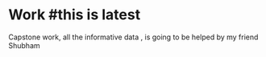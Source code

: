 # Work #this is latest
Capstone work, all  the informative data , is going to be helped by my friend Shubham 

